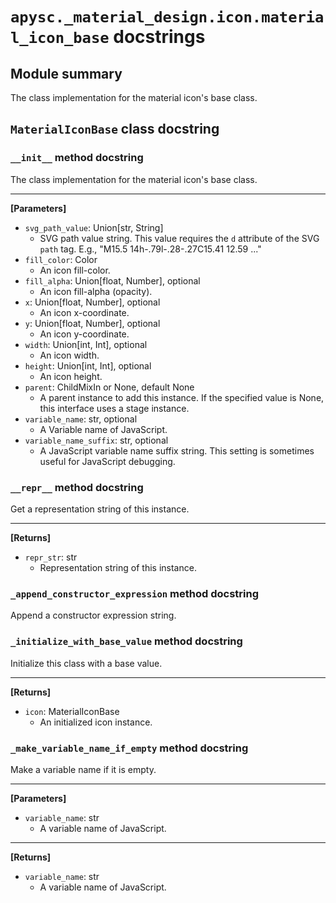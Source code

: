 # `apysc._material_design.icon.material_icon_base` docstrings

## Module summary

The class implementation for the material icon's base class.

## `MaterialIconBase` class docstring

### `__init__` method docstring

The class implementation for the material icon's base class.<hr>

**[Parameters]**

- `svg_path_value`: Union[str, String]
  - SVG path value string. This value requires the `d` attribute of the SVG `path` tag. E.g., "M15.5 14h-.79l-.28-.27C15.41 12.59 ..."
- `fill_color`: Color
  - An icon fill-color.
- `fill_alpha`: Union[float, Number], optional
  - An icon fill-alpha (opacity).
- `x`: Union[float, Number], optional
  - An icon x-coordinate.
- `y`: Union[float, Number], optional
  - An icon y-coordinate.
- `width`: Union[int, Int], optional
  - An icon width.
- `height`: Union[int, Int], optional
  - An icon height.
- `parent`: ChildMixIn or None, default None
  - A parent instance to add this instance. If the specified value is None, this interface uses a stage instance.
- `variable_name`: str, optional
  - A Variable name of JavaScript.
- `variable_name_suffix`: str, optional
  - A JavaScript variable name suffix string. This setting is sometimes useful for JavaScript debugging.

### `__repr__` method docstring

Get a representation string of this instance.<hr>

**[Returns]**

- `repr_str`: str
  - Representation string of this instance.

### `_append_constructor_expression` method docstring

Append a constructor expression string.

### `_initialize_with_base_value` method docstring

Initialize this class with a base value.<hr>

**[Returns]**

- `icon`: MaterialIconBase
  - An initialized icon instance.

### `_make_variable_name_if_empty` method docstring

Make a variable name if it is empty.<hr>

**[Parameters]**

- `variable_name`: str
  - A variable name of JavaScript.

<hr>

**[Returns]**

- `variable_name`: str
  - A variable name of JavaScript.